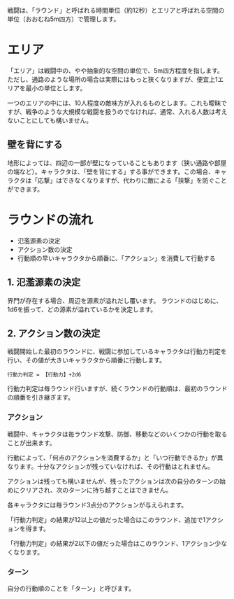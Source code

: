 戦闘は、「ラウンド」と呼ばれる時間単位（約12秒）とエリアと呼ばれる空間の単位（おおむね5m四方）で管理します。

# エリア

「エリア」は戦闘中の、やや抽象的な空間の単位で、5m四方程度を指します。ただし、通路のような場所の場合は実際にはもっと狭くなりますが、便宜上1エリアを最小の単位とします。

一つのエリアの中には、10人程度の敵味方が入れるものとします。これも曖昧ですが、戦争のような大規模な戦闘を扱うのでなければ、通常、入れる人数は考えないことにしても構いません。


## 壁を背にする

地形によっては、四辺の一部が壁になっていることもあります（狭い通路や部屋の端など）。キャラクタは、「壁を背にする」する事ができます。この場合、キャラクタは「応撃」はできなくなりますが、代わりに敵による「挟撃」を防ぐことができます。


# ラウンドの流れ

* 氾濫源素の決定
* アクション数の決定
* 行動順の早いキャラクタから順番に、「アクション」を消費して行動する


## 1. 氾濫源素の決定

界門が存在する場合、周辺を源素が溢れだし覆います。
ラウンドのはじめに、1d6を振って、どの源素が溢れているかを決定します。

## 2. アクション数の決定

戦闘開始した最初のラウンドに、戦闘に参加しているキャラクタは行動力判定を行い、その値が大きいキャラクタから順番に行動します。

    行動力判定 = 【行動力】+2d6

行動力判定は毎ラウンド行いますが、続くラウンドの行動順は、最初のラウンドの順番を引き継ぎます。

### アクション

戦闘中、キャラクタは毎ラウンド攻撃、防御、移動などのいくつかの行動を取ることが出来ます。

行動によって、「何点のアクションを消費するか」と「いつ行動できるか」が異なります。十分なアクションが残っていなければ、その行動はとれません。

アクションは残っても構いませんが、残ったアクションは次の自分のターンの始めにクリアされ、次のターンに持ち越すことはできません。

各キャラクタには毎ラウンド3点分のアクションが与えられます。

「行動力判定」の結果が12以上の値だった場合はこのラウンド、追加で1アクションを得ます。

「行動力判定」の結果が2以下の値だった場合はこのラウンド、1アクション少なくなります。

### ターン

自分の行動順のことを「ターン」と呼びます。
